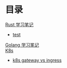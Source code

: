 # 目录  
[Rust 学习笔记](#1%20标题1)  

- [test](#test)     
<a name="test"></a>     

[Golang 学习笔记]()  
[K8s]()  
- [k8s gateway vs ingress](k8s/k8s_gateway_vs_ingress.md)
